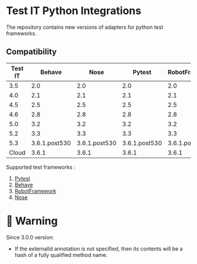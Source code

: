 # Test IT Python Integrations
The repository contains new versions of adapters for python test frameworks.

## Compatibility

| Test IT | Behave        | Nose          | Pytest        | RobotFramework |
|---------|---------------|---------------|---------------|----------------|
| 3.5     | 2.0           | 2.0           | 2.0           | 2.0            |
| 4.0     | 2.1           | 2.1           | 2.1           | 2.1            |
| 4.5     | 2.5           | 2.5           | 2.5           | 2.5            |
| 4.6     | 2.8           | 2.8           | 2.8           | 2.8            |
| 5.0     | 3.2           | 3.2           | 3.2           | 3.2            |
| 5.2     | 3.3           | 3.3           | 3.3           | 3.3            |
| 5.3     | 3.6.1.post530 | 3.6.1.post530 | 3.6.1.post530 | 3.6.1.post530  |
| Cloud   | 3.6.1         | 3.6.1         | 3.6.1         | 3.6.1          |

Supported test frameworks :
 1. [Pytest](https://github.com/testit-tms/adapters-python/tree/main/testit-adapter-pytest)
 2. [Behave](https://github.com/testit-tms/adapters-python/tree/main/testit-adapter-behave)
 3. [RobotFramework](https://github.com/testit-tms/adapters-python/tree/main/testit-adapter-robotframework)
 4. [Nose](https://github.com/testit-tms/adapters-python/tree/main/testit-adapter-nose) 

# 🚀 Warning
Since 3.0.0 version:
- If the externalId annotation is not specified, then its contents will be a hash of a fully qualified method name.
